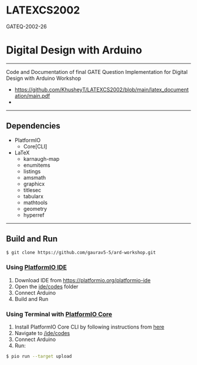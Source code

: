 # LATEXCS2002
GATEQ-2002-26
# Digital Design with Arduino
-----------------------------
Code and Documentation of final GATE Question Implementation for Digital Design with Arduino Workshop
- https://github.com/KhusheyT/LATEXCS2002/blob/main/latex_documentation/main.pdf
- 
  
---
## Dependencies
- PlatformIO
    - Core[CLI]
- LaTeX
    - karnaugh-map
    - enumitems
    - listings
    - amsmath
    - graphicx
    - titlesec
    - tabularx
    - mathtools
    - geometry
    - hyperref
---
## Build and Run
```bash
$ git clone https://github.com/gaurav5-5/ard-workshop.git
```

### Using [PlatformIO IDE](https://platformio.org/platformio-ide)
1. Download IDE from https://platformio.org/platformio-ide
2. Open the [ide/codes](ide/codes) folder
3. Connect Arduino
4. Build and Run

### Using Terminal with [PlatformIO Core](https://github.com/platformio/platformio-core)
1. Install PlatformIO Core CLI by following instructions from [here](https://platformio.org/install/cli)
2. Navigate to [/ide/codes](ide/codes)
3. Connect Arduino
4. Run:
```bash
$ pio run --target upload
```
